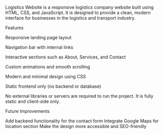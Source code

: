 Logistics Website is a responsive logistics company website built using HTML, CSS, and JavaScript. It is designed to provide a clean, modern interface for businesses in the logistics and transport industry.

Features

Responsive landing page layout

Navigation bar with internal links

Interactive sections such as About, Services, and Contact

Custom animations and smooth scrolling

Modern and minimal design using CSS

Static frontend only (no backend or database)

No external libraries or servers are required to run the project. It is fully static and client-side only.

Future Improvements

Add backend functionality for the contact form
Integrate Google Maps for location section
Make the design more accessible and SEO-friendly
